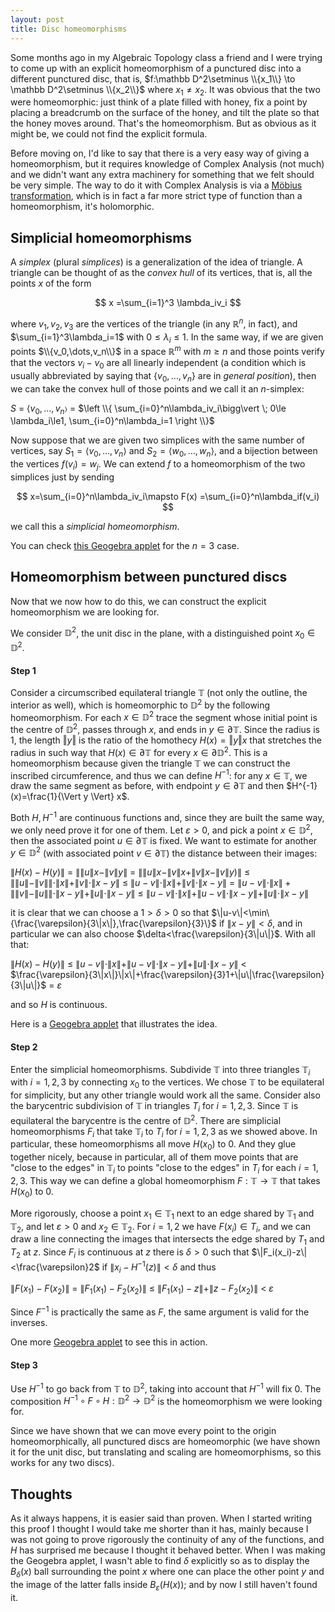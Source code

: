 ```yaml
---
layout: post
title: Disc homeomorphisms
---
```


Some months ago in my Algebraic Topology class a friend and I were trying to come up with an explicit homeomorphism of a punctured disc into a different punctured disc, that is, $f:\mathbb D^2\setminus \\{x_1\\} \to \mathbb D^2\setminus \\{x_2\\}$ where $x_1\neq x_2$. It was obvious that the two were homeomorphic: just think of a plate filled with honey, fix a point by placing a breadcrumb on the surface of the honey, and tilt the plate so that the honey moves around. That's the homeomorphism. But as obvious as it might be, we could not find the explicit formula.

Before moving on, I'd like to say that there is a very easy way of giving a homeomorphism, but it requires knowledge of Complex Analysis (not much) and we didn't want any extra machinery for something that we felt should be very simple. The way to do it with Complex Analysis is via a [Möbius transformation](https://en.wikipedia.org/wiki/Möbius_transformation), which is in fact a far more strict type of function than a homeomorphism, it's holomorphic.

## Simplicial homeomorphisms

A *simplex* (plural *simplices*) is a generalization of the idea of triangle. A triangle can be thought of as the *convex hull* of its vertices, that is, all the points $x$ of the form


$$
x =\sum_{i=1}^3 \lambda_iv_i
$$

where $v_1,v_2,v_3$ are the vertices of the triangle (in any $\mathbb R^n$, in fact), and $\sum_{i=1}^3\lambda_i=1$ with $0 \le \lambda_i \le 1$. In the same way, if we are given points $\\{v_0,\dots,v_n\\}$ in a space $\mathbb R^m$ with $m\ge n$ and those points verify that the vectors $v_i-v_0$ are all linearly independent (a condition which is usually abbreviated by saying that $\{v_0,\dots,v_n\}$ are in *general position*), then we can take the convex hull of those points and we call it an $n$-simplex:

$S$  $=$ $\langle v_0,\dots,v_n\mathbb \rangle$ $=$ $\left \\{ \sum_{i=0}^n\lambda_iv_i\bigg\vert \; 0\le \lambda_i\le1, \sum_{i=0}^n\lambda_i=1 \right \\}$


Now suppose that we are given two simplices with the same number of vertices, say $S_1= \langle v_0,\dots,v_n\rangle$ and $S_2= \langle w_0,\dots,w_n\rangle$, and a bijection between the vertices $f(v_i)=w_j$. We can extend $f$ to a homeomorphism of the two simplices just by sending


$$
x=\sum_{i=0}^n\lambda_iv_i\mapsto F(x) =\sum_{i=0}^n\lambda_if(v_i)
$$


we call this a *simplicial homeomorphism*.

You can check [this Geogebra applet](https://www.geogebra.org/calculator/j29tj6a9) for the $n=3$ case.

## Homeomorphism between punctured discs

Now that we now how to do this, we can construct the explicit homeomorphism we are looking for.

We consider $\mathbb D^2$, the unit disc in the plane, with a distinguished point $x_0\in \mathbb D^2$.

#### Step 1

Consider a circumscribed equilateral triangle $\mathbb T$ (not only the outline, the interior as well), which is homeomorphic to $\mathbb D^2$ by the following homeomorphism. For each $x\in \mathbb D^2$ trace the segment whose initial point is the centre of $\mathbb D^2$, passes through $x$, and ends in $y\in\partial \mathbb T$. Since the radius is $1$, the length $\Vert y \Vert$ is the ratio of the homothecy $H(x) = \Vert y\Vert x$ that stretches the radius in such way that $H(x)\in\partial\mathbb T$ for every $x\in\partial\mathbb D^2$. This is a homeomorphism because given the triangle $\mathbb T$ we can construct the inscribed circumference, and thus we can define $H^{-1}$: for any $x\in \mathbb T$, we draw the same segment as before, with endpoint $y\in \partial \mathbb T$ and then $H^{-1}(x)=\frac{1}{\Vert y \Vert} x$.

Both $H, H^{-1}$ are continuous functions and, since they are built the same way, we only need prove it for one of them. Let $\varepsilon>0$, and pick a point $x\in \mathbb D^2$, then the associated point $u\in\partial \mathbb T$ is fixed. We want to estimate for another $y\in \mathbb D^2$ (with associated point $v\in\partial\mathbb T$) the distance between their images:

$\| H(x)-H(y)\|$ $=$ $\big\| \| u\| x-\| v\| y\big\|$ $=$ $\big\|\| u \| x- \| v \| x + \| v \| x -\|v\| y)\|$ $\le$ $\big\|\|u\|-\|v\|\big\|\cdot\|x\|+\|v\|\cdot\|x-y\|$ $\le$
$\|u - v\|\cdot\|x\|+\|v\|\cdot\|x-y\|$ $=$ $\|u - v\|\cdot\|x\|+\big\|\|v\|-\|u\|\big\|\cdot\|x-y\| + \|u\|\cdot\|x-y\|$ $\le$ $\|u -v\|\cdot\|x\|+\|u-v\|\cdot\|x-y\| + \|u\|\cdot\|x-y\|$


it is clear that we can choose a $1>\delta>0$ so that  $\|u-v\|<\min\{\frac{\varepsilon}{3\|x\|},\frac{\varepsilon}{3}\}$  if $\|x-y\|<\delta$, and in particular we can also choose $\delta<\frac{\varepsilon}{3\|u\|}$. With all that:

$\| H(x)-H(y)\|$ $\le$ $\|u - v\|\cdot\|x\|+\|u-v\|\cdot\|x-y\| + \|u\|\cdot\|x-y\|$ $<$  $\frac{\varepsilon}{3\|x\|}\|x\|+\frac{\varepsilon}{3}1+\|u\|\frac{\varepsilon}{3\|u\|}$ $=$ $\varepsilon$

and so $H$ is continuous.

Here is a [Geogebra applet](https://www.geogebra.org/geometry/v9uwwcf4) that illustrates the idea.

#### Step 2

Enter the simplicial homeomorphisms. Subdivide $\mathbb T$ into three triangles $\mathbb T_i$ with $i=1,2,3$ by connecting $x_0$ to the vertices. We chose $\mathbb T$ to be equilateral for simplicity, but any other triangle would work all the same. Consider also the barycentric   subdivision of $\mathbb T$ in triangles $T_i$ for $i=1,2,3$. Since $\mathbb T$ is equilateral the barycentre is the centre of $\mathbb D^2$. There are simplicial homeomorphisms $F_i$ that take $\mathbb T_i$ to $T_i$ for $i=1,2,3$ as we showed above. In particular, these homeomorphisms all move $H(x_0)$ to $0$.  And they glue together nicely, because in particular, all of them move points that are "close to the edges" in $\mathbb T_i$ to points "close to the edges" in $T_i$ for each $i=1,2,3$. This way we can define a global homeomorphism $F:\mathbb T\to \mathbb T$ that takes $H(x_0)$ to $0$.

More rigorously, choose a point $x_1\in \mathbb T_1$ next to an edge shared by $\mathbb T_1$ and $\mathbb T_2$, and let $\varepsilon >0$  and $x_2 \in \mathbb T_2$. For $i=1,2$ we have $F(x_i)\in T_i$, and we can draw a line connecting the images that intersects the edge shared by $T_1$ and $T_2$ at $z$. Since $F_i$ is continuous at $z$ there is $\delta>0$ such that $\|F_i(x_i)-z\|<\frac{\varepsilon}2$ if $\|x_i-H^{-1}(z)\|<\delta$ and thus


$\|F(x_1)- F(x_2)\|$ $=$ $\|F_1(x_1)- F_2(x_2)\|$ $\le$ $\|F_1(x_1)-z\|+\|z-F_2(x_2)\|$ $<$ $\varepsilon$

Since $F^{-1}$ is practically the same as $F$, the same argument is valid for the inverses.  

One more [Geogebra applet](https://www.geogebra.org/geometry/eaeefq7r) to see this in action.

#### Step 3

Use $H^{-1}$ to go back from $\mathbb T$ to $\mathbb D^2$, taking into account that $H^{-1}$ will fix $0$. The composition $H^{-1}\circ F\circ H:\mathbb D^2\to\mathbb D^2$ is the homeomorphism we were looking for.

Since we have shown that we can move every point to the origin homeomorphically, all punctured discs are homeomorphic (we have shown it for the unit disc, but translating and scaling are homeomorphisms, so this works for any two discs).



## Thoughts

As it always happens, it is easier said than proven. When I started writing this proof I thought I would take me shorter than it has, mainly because I was not going to prove rigorously the continuity of any of the functions, and $H$ has surprised me because I thought it behaved better. When I was making the Geogebra applet, I wasn't able to find $\delta$ explicitly so as to display the $B_\delta(x)$ ball surrounding the point $x$ where one can place the other point $y$ and the image of the latter falls inside $B_\varepsilon(H(x))$; and by now I still haven't found it.
